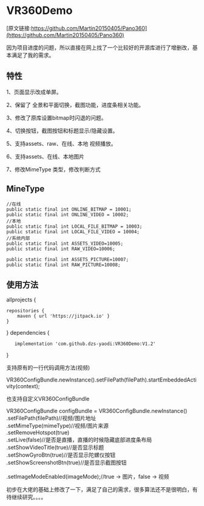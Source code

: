 # VR360Demo

[原文链接:https://github.com/Martin20150405/Pano360](https://github.com/Martin20150405/Pano360)

因为项目进度的问题，所以直接在网上找了一个比较好的开源库进行了增删改，基本满足了我的需求。

## 特性

1、页面显示改成单屏。

2、保留了 全景和平面切换，截图功能，进度条相关功能。

3、修改了原库设置bitmap时闪退的问题。

4、切换按钮，截图按钮和标题显示/隐藏设置。

5、支持assets、raw、在线、本地 视频播放。

6、支持assets、在线、本地图片

7、修改MimeType 类型，修改判断方式

## MineType
    //在线
    public static final int ONLINE_BITMAP = 10001;
    public static final int ONLINE_VIDEO = 10002;
    //本地
    public static final int LOCAL_FILE_BITMAP = 10003;
    public static final int LOCAL_FILE_VIDEO = 10004;
    //系统内部
    public static final int ASSETS_VIDEO=10005;
    public static final int RAW_VIDEO=10006;

    public static final int ASSETS_PICTURE=10007;
    public static final int RAW_PICTURE=10008;

## 使用方法

allprojects {

	repositories { 
		maven { url 'https://jitpack.io' }  
	}
}
dependencies {

       implementation 'com.github.dzs-yaodi:VR360Demo:V1.2'      
}

支持原有的一行代码调用方法(视频)

 VR360ConfigBundle.newInstance().setFilePath(filePath).startEmbeddedActivity(context);
 
也支持自定义VR360ConfigBundle

VR360ConfigBundle configBundle = VR360ConfigBundle.newInstance()<br>
                .setFilePath(filePath)//视频/图片地址<br>
                .setMimeType(mimeType)//视频/图片来源<br>
                .setRemoveHotspot(true)<br>
                .setLive(false)//是否是直播，直播的时候隐藏底部进度条布局<br>
                .setShowVideoTitle(true)//是否显示标题<br>
                .setShowGyroBtn(true)//是否显示陀螺仪按钮<br>
                .setShowScreenshotBtn(true)//是否显示截图按钮<br><br>
                .setImageModeEnabled(imageMode);//true -> 图片，false -> 视频<br>
                
初步在大佬的基础上修改了一下，满足了自己的需求，很多算法还不是很明白，有待继续研究。。。。

